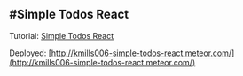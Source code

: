 #Simple Todos React
----
Tutorial: [Simple Todos React](https://www.meteor.com/tutorials/react/creating-an-app)

Deployed: [http://kmills006-simple-todos-react.meteor.com/](http://kmills006-simple-todos-react.meteor.com/)
